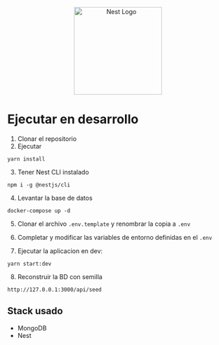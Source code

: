 <p align="center">
  <a href="http://nestjs.com/" target="blank"><img src="https://nestjs.com/img/logo-small.svg" width="200" alt="Nest Logo" /></a>
</p>

# Ejecutar en desarrollo
1. Clonar el repositorio
2. Ejecutar
```
yarn install
```
3. Tener Nest CLI instalado
```
npm i -g @nestjs/cli
```
4. Levantar la base de datos

```
docker-compose up -d
```
5. Clonar el archivo ```.env.template``` y renombrar la copia a ```.env```

6. Completar y modificar las variables de entorno definidas en el ```.env```

7. Ejecutar la aplicacion en dev:
 ```
 yarn start:dev
 ```
8. Reconstruir la BD con semilla

```
http://127.0.0.1:3000/api/seed
```
## Stack usado
* MongoDB
* Nest

